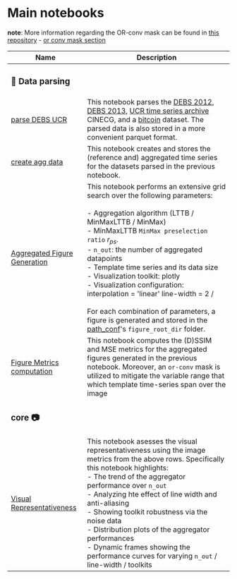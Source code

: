 # Main notebooks

**note**: More information regarding the OR-conv mask can be found in [this repository](https://github.com/predict-idlab/ts-datapoint-selection-vis) - [or conv mask section](https://github.com/predict-idlab/ts-datapoint-selection-vis/blob/main/details/OR-conv_masking.md)

| Name | Description |
|----|-------------|
| <h3> :wrench: **Data parsing** </h3> |  |
| [parse DEBS UCR](0.1_Parse_DEBS_UCR_BTC.ipynb) | This notebook parses the [DEBS 2012](https://debs.org/grand-challenges/2012/), [DEBS 2013](https://debs.org/grand-challenges/2013/), [UCR time series archive](https://arxiv.org/abs/1810.07758) CINECG, and a [bitcoin](https://www.kaggle.com/datasets/prasoonkottarathil/btcinusd) dataset. The parsed data is also stored in a more convenient parquet format. |
| [create agg data](0.2_Create_agg_data.ipynb) | This notebook creates and stores the (reference and) aggregated time series for the datasets parsed in the previous notebook. |
| [Aggregated Figure Generation](0.3_Fig_construction.ipynb) | This notebook performs an extensive grid search over the following parameters:<br><br> - Aggregation algorithm (LTTB / MinMaxLTTB / MinMax) <br> - MinMaxLTTB `MinMax preselection ratio` $r_{ps}$. <br> - `n_out`: the number of aggregated datapoints <br> - Template time series and its data size <br> - Visualization toolkit: plotly <br> - Visualization configuration: interpolation = 'linear' line-width = 2 / <br><br> For each combination of parameters, a figure is generated and stored in the [path_conf](../agg_utils/path_conf.py)'s `figure_root_dir` folder. |
| [Figure Metrics computation](0.4_Fig_metrics.ipynb) | This notebook computes the (D)SSIM and MSE metrics for the aggregated figures generated in the previous notebook. Moreover, an `or-conv` mask is utilized to mitigate the variable range that which template time-series span over the image |
| <h3> **core** :camera: </h3> | |
| [Visual Representativeness](1.1_Visual_representativity.ipynb) | This notebook asesses the visual representativeness using the image metrics from the above rows. Specifically this notebook highlights:<br> - The trend of the aggregator performance over `n_out` <br> - Analyzing hte effect of line width and anti-aliasing <br> - Showing toolkit robustness via the noise data <br> - Distribution plots of the aggregator performances <br> - Dynamic frames showing the performance curves for varying `n_out` / line-width / toolkits  |